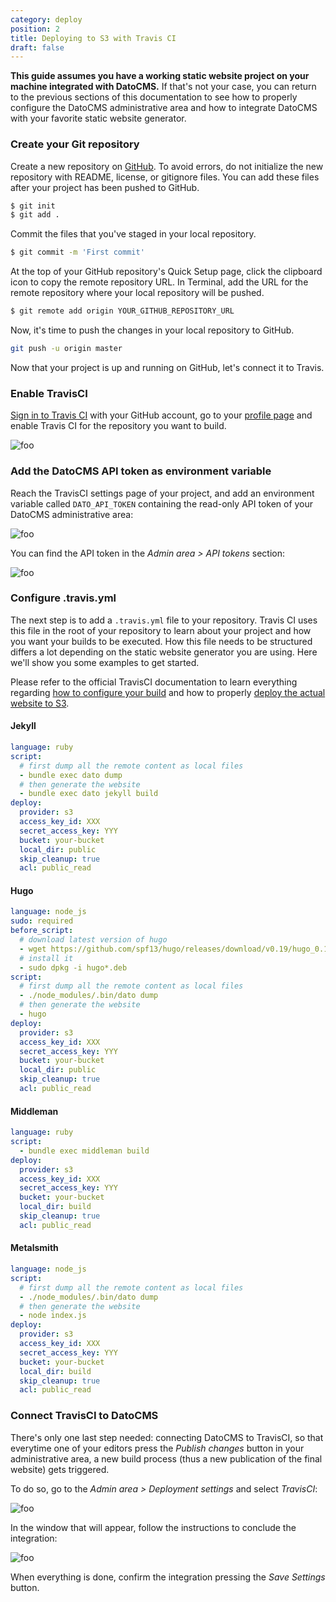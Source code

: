```yaml
---
category: deploy
position: 2
title: Deploying to S3 with Travis CI
draft: false
---
```


**This guide assumes you have a working static website project on your machine integrated with DatoCMS.** If that's not your case, you can return to the previous sections of this documentation to see how to properly configure the DatoCMS administrative area and how to integrate DatoCMS with your favorite static website generator. 

### Create your Git repository

Create a new repository on [GitHub](https://github.com/new). To avoid errors, do not initialize the new repository with README, license, or gitignore files. You can add these files after your project has been pushed to GitHub.

```bash
$ git init
$ git add .
```

Commit the files that you've staged in your local repository.

```bash
$ git commit -m 'First commit'
```

At the top of your GitHub repository's Quick Setup page, click the clipboard icon to copy the remote repository URL. In Terminal, add the URL for the remote repository where your local repository will be pushed.

```bash
$ git remote add origin YOUR_GITHUB_REPOSITORY_URL
```

Now, it's time to push the changes in your local repository to GitHub.

```bash
git push -u origin master
```

Now that your project is up and running on GitHub, let's connect it to Travis.

### Enable TravisCI

[Sign in to Travis CI](https://travis-ci.org/auth) with your GitHub account, go to your [profile page](https://travis-ci.org/profile) and enable Travis CI for the repository you want to build.

![foo](../images/travis/enable.png)

### Add the DatoCMS API token as environment variable

Reach the TravisCI settings page of your project, and add an environment variable called `DATO_API_TOKEN` containing the read-only API token of your DatoCMS administrative area:

![foo](../images/travis/env.png)

You can find the API token in the *Admin area > API tokens* section:

![foo](../images/api-token.png)

### Configure .travis.yml

The next step is to add a `.travis.yml` file to your repository. Travis CI uses this file in the root of your repository to learn about your project and how you want your builds to be executed. How this file needs to be structured differs a lot depending on the static website generator you are using. Here we'll show you some examples to get started. 

Please refer to the official TravisCI documentation to learn everything regarding [how to configure your build](https://docs.travis-ci.com/user/customizing-the-build/) and how to properly [deploy the actual website to S3](https://docs.travis-ci.com/user/deployment/s3).

#### Jekyll

```yaml
language: ruby
script:
  # first dump all the remote content as local files
  - bundle exec dato dump
  # then generate the website
  - bundle exec dato jekyll build
deploy:
  provider: s3
  access_key_id: XXX
  secret_access_key: YYY
  bucket: your-bucket
  local_dir: public
  skip_cleanup: true
  acl: public_read
```

#### Hugo

```yaml
language: node_js
sudo: required
before_script:
  # download latest version of hugo
  - wget https://github.com/spf13/hugo/releases/download/v0.19/hugo_0.19-64bit.deb
  # install it
  - sudo dpkg -i hugo*.deb
script:
  # first dump all the remote content as local files
  - ./node_modules/.bin/dato dump
  # then generate the website
  - hugo
deploy:
  provider: s3
  access_key_id: XXX
  secret_access_key: YYY
  bucket: your-bucket
  local_dir: public
  skip_cleanup: true
  acl: public_read
```

#### Middleman

```yaml
language: ruby
script:
  - bundle exec middleman build
deploy:
  provider: s3
  access_key_id: XXX
  secret_access_key: YYY
  bucket: your-bucket
  local_dir: build
  skip_cleanup: true
  acl: public_read
```

#### Metalsmith

```yaml
language: node_js
script:
  # first dump all the remote content as local files
  - ./node_modules/.bin/dato dump
  # then generate the website
  - node index.js
deploy:
  provider: s3
  access_key_id: XXX
  secret_access_key: YYY
  bucket: your-bucket
  local_dir: build
  skip_cleanup: true
  acl: public_read
```

### Connect TravisCI to DatoCMS

There's only one last step needed: connecting DatoCMS to TravisCI, so that everytime one of your editors press the *Publish changes* button in your administrative area, a new build process (thus a new publication of the final website) gets triggered.

To do so, go to the *Admin area > Deployment settings* and select *TravisCI*:

![foo](../images/netlify/9.png)

In the window that will appear, follow the instructions to conclude the integration:

![foo](../images/travis/dato.png)

When everything is done, confirm the integration pressing the *Save Settings* button.

